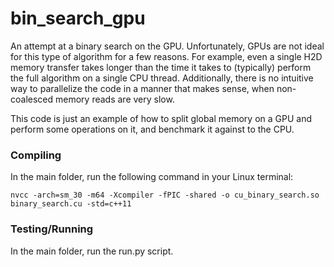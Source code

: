 # bin_search_gpu
An attempt at a binary search on the GPU. Unfortunately, GPUs are not ideal for this type of algorithm for a few reasons. For example, even a single H2D memory transfer takes longer than the time it takes to (typically) perform the full algorithm on a single CPU thread. Additionally, there is no intuitive way to parallelize the code in a manner that makes sense, when non-coalesced memory reads are very slow.

This code is just an example of how to split global memory on a GPU and perform some operations on it, and benchmark it against to the CPU.

### Compiling
In the main folder, run the following command in your Linux terminal:

`nvcc -arch=sm_30 -m64 -Xcompiler -fPIC -shared -o cu_binary_search.so binary_search.cu -std=c++11`

### Testing/Running
In the main folder, run the run.py script.
